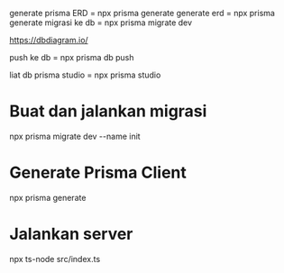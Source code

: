 generate prisma ERD = npx prisma generate
generate erd = npx prisma generate
migrasi ke db = npx prisma migrate dev



https://dbdiagram.io/
<!-- generate dbml
pnpm add -g @dbml/cli
dbml2svg ./prisma/dbml/schema.dbml -o ./prisma/dbml/schema.svg -->


<!-- postgres di local : docker-compose -f docker-compose.yml up -d --build -->

push ke db = npx prisma db push

liat db prisma studio = npx prisma studio


# Buat dan jalankan migrasi
npx prisma migrate dev --name init

# Generate Prisma Client
npx prisma generate

# Jalankan server
npx ts-node src/index.ts